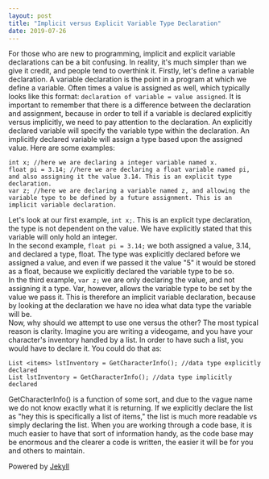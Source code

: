 ```yaml
---
layout: post
title: "Implicit versus Explicit Variable Type Declaration"
date: 2019-07-26
---
```


For those who are new to programming, implicit and explicit variable declarations can be a bit confusing. In reality, it's much simpler than we give it credit, and people tend to overthink it. Firstly, let's define a variable declaration. A variable declaration is the point in a program at which we define a variable. Often times a value is assigned as well, which typically looks like this format: ```declaration of variable = value assigned```. It is important to remember that there is a difference between the declaration and assignment, because in order to tell if a variable is declared explicitly versus implicitly, we need to pay attention to the declaration. An explicitly declared variable will specify the variable type within the declaration. An implicitly declared variable will assign a type based upon the assigned value. Here are some examples:   
```  
int x; //here we are declaring a integer variable named x.  
float pi = 3.14; //here we are declaring a float variable named pi, and also assigning it the value 3.14. This is an explicit type declaration.  
var z; //here we are declaring a variable named z, and allowing the variable type to be defined by a future assignment. This is an implicit variable declaration.
```  
Let's look at our first example, ```int x;```. This is an explicit type declaration, the type is not dependent on the value. We have explicitly stated that this variable will only hold an integer.  
In the second example, ```float pi = 3.14;``` we both assigned a value, 3.14, and declared a type, float. The type was explicitly declared before we assigned a value, and even if we passed it the value "5" it would be stored as a float, because we explicitly declared the variable type to be so.  
In the third example, ```var z;``` we are only declaring the value, and not assigning it a type. Var, however, allows the variable type to be set by the value we pass it. This is therefore an implicit variable declaration, because by looking at the declaration we have no idea what data type the variable will be.  
Now, why should we attempt to use one versus the other? The most typical reason is clarity. Imagine you are writing a videogame, and you have your character's inventory handled by a list. In order to have such a list, you would have to declare it. You could do that as:  
```  
List <items> lstInventory = GetCharacterInfo(); //data type explicitly declared  
List lstInventory = GetCharacterInfo(); //data type implicitly declared
```  
GetCharacterInfo() is a function of some sort, and due to the vague name we do not know exactly what it is returning. If we explicitly declare the list as "hey this is specifically a list of items," the list is much more readable vs simply declaring the list. When you are working through a code base, it is much easier to have that sort of information handy, as the code base may be enormous and the clearer a code is written, the easier it will be for you and others to maintain.  

Powered by [Jekyll](http://jekyllrb.com)
